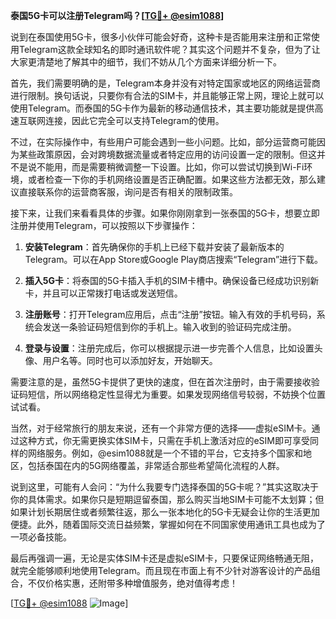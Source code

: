 **泰国5G卡可以注册Telegram吗？[[TG💪+ @esim1088](https://t.me/s/esim1088)]**

说到在泰国使用5G卡，很多小伙伴可能会好奇，这种卡是否能用来注册和正常使用Telegram这款全球知名的即时通讯软件呢？其实这个问题并不复杂，但为了让大家更清楚地了解其中的细节，我们不妨从几个方面来详细分析一下。

首先，我们需要明确的是，Telegram本身并没有对特定国家或地区的网络运营商进行限制。换句话说，只要你有合法的SIM卡，并且能够正常上网，理论上就可以使用Telegram。而泰国的5G卡作为最新的移动通信技术，其主要功能就是提供高速互联网连接，因此它完全可以支持Telegram的使用。

不过，在实际操作中，有些用户可能会遇到一些小问题。比如，部分运营商可能因为某些政策原因，会对跨境数据流量或者特定应用的访问设置一定的限制。但这并不是说不能用，而是需要稍微调整一下设置。比如，你可以尝试切换到Wi-Fi环境，或者检查一下你的手机网络设置是否正确配置。如果这些方法都无效，那么建议直接联系你的运营商客服，询问是否有相关的限制政策。

接下来，让我们来看看具体的步骤。如果你刚刚拿到一张泰国的5G卡，想要立即注册并使用Telegram，可以按照以下步骤操作：

1. **安装Telegram**：首先确保你的手机上已经下载并安装了最新版本的Telegram。可以在App Store或Google Play商店搜索“Telegram”进行下载。
   
2. **插入5G卡**：将泰国的5G卡插入手机的SIM卡槽中。确保设备已经成功识别新卡，并且可以正常拨打电话或发送短信。

3. **注册账号**：打开Telegram应用后，点击“注册”按钮。输入有效的手机号码，系统会发送一条验证码短信到你的手机上。输入收到的验证码完成注册。

4. **登录与设置**：注册完成后，你可以根据提示进一步完善个人信息，比如设置头像、用户名等。同时也可以添加好友，开始聊天。

需要注意的是，虽然5G卡提供了更快的速度，但在首次注册时，由于需要接收验证码短信，所以网络稳定性显得尤为重要。如果发现网络信号较弱，不妨换个位置试试看。

当然，对于经常旅行的朋友来说，还有一个非常方便的选择——虚拟eSIM卡。通过这种方式，你无需更换实体SIM卡，只需在手机上激活对应的eSIM即可享受同样的网络服务。例如，@esim1088就是一个不错的平台，它支持多个国家和地区，包括泰国在内的5G网络覆盖，非常适合那些希望简化流程的人群。

说到这里，可能有人会问：“为什么我要专门选择泰国的5G卡呢？”其实这取决于你的具体需求。如果你只是短期逗留泰国，那么购买当地SIM卡可能不太划算；但如果计划长期居住或者频繁往返，那么一张本地化的5G卡无疑会让你的生活更加便捷。此外，随着国际交流日益频繁，掌握如何在不同国家使用通讯工具也成为了一项必备技能。

最后再强调一遍，无论是实体SIM卡还是虚拟eSIM卡，只要保证网络畅通无阻，就完全能够顺利地使用Telegram。而且现在市面上有不少针对游客设计的产品组合，不仅价格实惠，还附带多种增值服务，绝对值得考虑！

[[TG💪+ @esim1088](https://t.me/s/esim1088) ![Image](https://i.postimg.cc/4NQfJmqS/Snipaste-2025-05-13-00-14-12.png)]